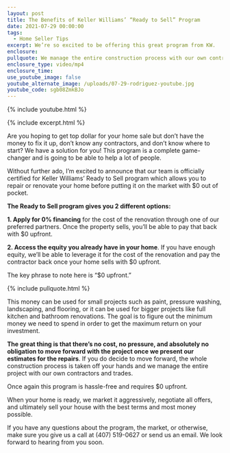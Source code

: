 ```yaml
---
layout: post
title: The Benefits of Keller Williams’ “Ready to Sell” Program
date: 2021-07-29 00:00:00
tags:
  - Home Seller Tips
excerpt: We’re so excited to be offering this great program from KW.
enclosure:
pullquote: We manage the entire construction process with our own contractors.
enclosure_type: video/mp4
enclosure_time:
use_youtube_image: false
youtube_alternate_image: /uploads/07-29-rodriguez-youtube.jpg
youtube_code: sgb08ZmkBJo
---
```

{% include youtube.html %}

{% include excerpt.html %}

Are you hoping to get top dollar for your home sale but don’t have the money to fix it up, don’t know any contractors, and don’t know where to start? We have a solution for you\! This program is a complete game-changer and is going to be able to help a lot of people.

Without further ado, I’m excited to announce that our team is officially certified for Keller Williams’ Ready to Sell program which allows you to repair or renovate your home before putting it on the market with $0 out of pocket.

**The Ready to Sell program gives you 2 different options:**

**1\. Apply for 0% financing** for the cost of the renovation through one of our preferred partners. Once the property sells, you’ll be able to pay that back with $0 upfront.

**2\. Access the equity you already have in your home**. If you have enough equity, we’ll be able to leverage it for the cost of the renovation and pay the contractor back once your home sells with $0 upfront.

The key phrase to note here is “$0 upfront.”

{% include pullquote.html %}

This money can be used for small projects such as paint, pressure washing, landscaping, and flooring, or it can be used for bigger projects like full kitchen and bathroom renovations. The goal is to figure out the minimum money we need to spend in order to get the maximum return on your investment.

**The great thing is that there’s no cost, no pressure, and absolutely no obligation to move forward with the project once we present our estimates for the repairs**. If you do decide to move forward, the whole construction process is taken off your hands and we manage the entire project with our own contractors and trades.

Once again this program is hassle-free and requires $0 upfront.

When your home is ready, we market it aggressively, negotiate all offers, and ultimately sell your house with the best terms and most money possible.

If you have any questions about the program, the market, or otherwise, make sure you give us a call at (407) 519-0627 or send us an email. We look forward to hearing from you soon.
